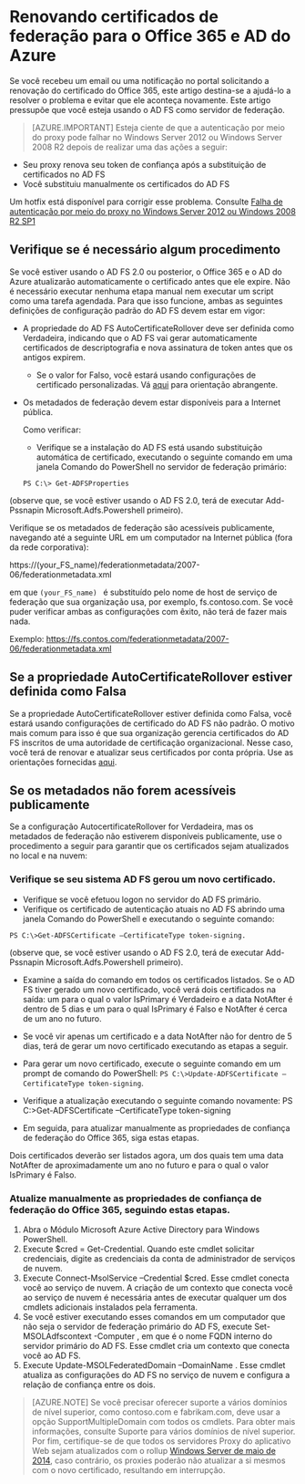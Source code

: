 <properties
	pageTitle="Diretriz de renovação de certificado para usuários do Office 365 e do Azure AD. | Microsoft Azure"
	description="Este artigo explica aos usuários do Office 365 como resolver problemas com emails que notificam sobre a renovação de um certificado."
	services="active-directory"
	documentationCenter=""
	authors="billmath"
	manager="stevenpo"
	editor="curtand"/>

<tags
	ms.service="active-directory"
	ms.workload="identity"
	ms.tgt_pltfrm="na"
	ms.devlang="na"
	ms.topic="article"
	ms.date="01/21/2016"
	ms.author="billmath"/>


# Renovando certificados de federação para o Office 365 e AD do Azure

Se você recebeu um email ou uma notificação no portal solicitando a renovação do certificado do Office 365, este artigo destina-se a ajudá-lo a resolver o problema e evitar que ele aconteça novamente. Este artigo pressupõe que você esteja usando o AD FS como servidor de federação.

>[AZURE.IMPORTANT] Esteja ciente de que a autenticação por meio do proxy pode falhar no Windows Server 2012 ou Windows Server 2008 R2 depois de realizar uma das ações a seguir:
>
- Seu proxy renova seu token de confiança após a substituição de certificados no AD FS
- Você substituiu manualmente os certificados do AD FS
>
Um hotfix está disponível para corrigir esse problema. Consulte [Falha de autenticação por meio do proxy no Windows Server 2012 ou Windows 2008 R2 SP1](http://support.microsoft.com/kb/3094446)

## Verifique se é necessário algum procedimento

Se você estiver usando o AD FS 2.0 ou posterior, o Office 365 e o AD do Azure atualizarão automaticamente o certificado antes que ele expire. Não é necessário executar nenhuma etapa manual nem executar um script como uma tarefa agendada. Para que isso funcione, ambas as seguintes definições de configuração padrão do AD FS devem estar em vigor:

- A propriedade do AD FS AutoCertificateRollover deve ser definida como Verdadeira, indicando que o AD FS vai gerar automaticamente certificados de descriptografia e nova assinatura de token antes que os antigos expirem.
	- Se o valor for Falso, você estará usando configurações de certificado personalizadas. Vá [aqui](https://msdn.microsoft.com/library/azure/JJ933264.aspx#BKMK_NotADFSCert) para orientação abrangente.
- Os metadados de federação devem estar disponíveis para a Internet pública.

	Como verificar:

	- Verifique se a instalação do AD FS está usando substituição automática de certificado, executando o seguinte comando em uma janela Comando do PowerShell no servidor de federação primário:

	`PS C:\> Get-ADFSProperties`

(observe que, se você estiver usando o AD FS 2.0, terá de executar Add-Pssnapin Microsoft.Adfs.Powershell primeiro).

Verifique se os metadados de federação são acessíveis publicamente, navegando até a seguinte URL em um computador na Internet pública (fora da rede corporativa):


https://(your_FS_name)/federationmetadata/2007-06/federationmetadata.xml

em que `(your_FS_name) ` é substituído pelo nome de host de serviço de federação que sua organização usa, por exemplo, fs.contoso.com. Se você puder verificar ambas as configurações com êxito, não terá de fazer mais nada.

Exemplo: https://fs.contos.com/federationmetadata/2007-06/federationmetadata.xml

## Se a propriedade AutoCertificateRollover estiver definida como Falsa

Se a propriedade AutoCertificateRollover estiver definida como Falsa, você estará usando configurações de certificado do AD FS não padrão. O motivo mais comum para isso é que sua organização gerencia certificados do AD FS inscritos de uma autoridade de certificação organizacional. Nesse caso, você terá de renovar e atualizar seus certificados por conta própria. Use as orientações fornecidas [aqui](https://msdn.microsoft.com/library/azure/JJ933264.aspx#BKMK_NotADFSCert).

## Se os metadados não forem acessíveis publicamente
Se a configuração AutocertificateRollover for Verdadeira, mas os metadados de federação não estiverem disponíveis publicamente, use o procedimento a seguir para garantir que os certificados sejam atualizados no local e na nuvem:

### Verifique se seu sistema AD FS gerou um novo certificado.

- Verifique se você efetuou logon no servidor do AD FS primário.
- Verifique os certificado de autenticação atuais no AD FS abrindo uma janela Comando do PowerShell e executando o seguinte comando:

`PS C:\>Get-ADFSCertificate –CertificateType token-signing.`

(observe que, se você estiver usando o AD FS 2.0, terá de executar Add-Pssnapin Microsoft.Adfs.Powershell primeiro).


- Examine a saída do comando em todos os certificados listados. Se o AD FS tiver gerado um novo certificado, você verá dois certificados na saída: um para o qual o valor IsPrimary é Verdadeiro e a data NotAfter é dentro de 5 dias e um para o qual IsPrimary é Falso e NotAfter é cerca de um ano no futuro.

- Se você vir apenas um certificado e a data NotAfter não for dentro de 5 dias, terá de gerar um novo certificado executando as etapas a seguir.

- Para gerar um novo certificado, execute o seguinte comando em um prompt de comando do PowerShell: `PS C:\>Update-ADFSCertificate –CertificateType token-signing`.

- Verifique a atualização executando o seguinte comando novamente: PS C:\>Get-ADFSCertificate –CertificateType token-signing
- Em seguida, para atualizar manualmente as propriedades de confiança de federação do Office 365, siga estas etapas.

Dois certificados deverão ser listados agora, um dos quais tem uma data NotAfter de aproximadamente um ano no futuro e para o qual o valor IsPrimary é Falso.


### Atualize manualmente as propriedades de confiança de federação do Office 365, seguindo estas etapas.

1.	Abra o Módulo Microsoft Azure Active Directory para Windows PowerShell.
2.	Execute $cred = Get-Credential. Quando este cmdlet solicitar credenciais, digite as credenciais da conta de administrador de serviços de nuvem.
3.	Execute Connect-MsolService –Credential $cred. Esse cmdlet conecta você ao serviço de nuvem. A criação de um contexto que conecta você ao serviço de nuvem é necessária antes de executar qualquer um dos cmdlets adicionais instalados pela ferramenta.
4.	Se você estiver executando esses comandos em um computador que não seja o servidor de federação primário do AD FS, execute Set-MSOLAdfscontext -Computer <AD FS primary server>, em que <AD FS primary server> é o nome FQDN interno do servidor primário do AD FS. Esse cmdlet cria um contexto que conecta você ao AD FS.
5.	Execute Update-MSOLFederatedDomain –DomainName <domain>. Esse cmdlet atualiza as configurações do AD FS no serviço de nuvem e configura a relação de confiança entre os dois.

>[AZURE.NOTE] Se você precisar oferecer suporte a vários domínios de nível superior, como contoso.com e fabrikam.com, deve usar a opção SupportMultipleDomain com todos os cmdlets. Para obter mais informações, consulte Suporte para vários domínios de nível superior. Por fim, certifique-se de que todos os servidores Proxy do aplicativo Web sejam atualizados com o rollup [Windows Server de maio de 2014](http://support.microsoft.com/kb/2955164), caso contrário, os proxies poderão não atualizar a si mesmos com o novo certificado, resultando em interrupção.

<!---HONumber=AcomDC_0128_2016-->